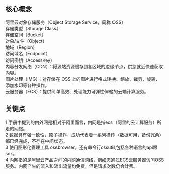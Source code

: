 ##  核心概念  
阿里云对象存储服务（Object Storage Service，简称 OSS）  
存储类型（Storage Class）  
存储空间（Bucket）  
对象/文件（Object）  
地域（Region）  
访问域名（Endpoint）  
访问密钥（AccessKey）  
内容分发网络（CDN）：将源站资源缓存到各区域的边缘节点，供您就近快速获取内容。  
图片处理（IMG）：对存储在 OSS 上的图片进行格式转换、缩放、裁剪、旋转、添加水印等各种操作。  
云服务器（ECS）：提供简单高效、处理能力可弹性伸缩的云端计算服务。  


##  关键点
1 手册中提到的内外网是相对于阿里而言，内网是指ecs（阿里的云计算服务）所走的网络。  
2 数据具有强一致性，原子操作，成功代表着一系列操作（数据可用，备份冗余）都已经完成，不存在中间状态。  
3 使用图形化管理工具 ossbrowser。还有命令行ossutil,包括各种语言的api跟sdk。   
4 内网指的是阿里云产品之间的内网通信网络，例如您通过ECS云服务器访问OSS服务。内网产生的流入和流出流量均免费，但是请求次数仍会计费。
